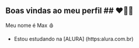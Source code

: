 ## Boas vindas ao meu perfil ## ❤️🖤🤍

Meu nome é Max 🩸

* Estou estudando na [ALURA] (https:alura.com.br)
